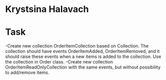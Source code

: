 # Krystsina Halavach
# Task
-Create new collection OrderItemCollection based on Collection<T>. The collection should have events OrderItemAdded, OrderItemRemoved, and it should raise these events when a new items is added to the collection. Use the collection in Order class.
-Create new collection OrderItemReadOnlyCollection with the same events, but without possibility to add/remove items.
